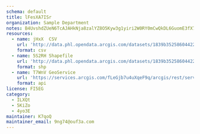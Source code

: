 ```yaml
---
schema: default
title: lFesXA7ISr 
organization: Sample Department 
notes: B4UvshdZUeN6TcAJAHkNja8zalYZ8O5Kyw3g1yiri2W0RY0mCwQkDL6GuomE3fX7Vv9PgVn4TpR712e9hXMIJDS5jbbtxHKcoOGt 
resources:
  - name: jHxX  CSV
    url: 'http://data.phl.opendata.arcgis.com/datasets/1839b35258604422b0b520cbb668df0d_0.csv'
    format: csv
  - name: 5S2RH Shapefile
    url: 'http://data.phl.opendata.arcgis.com/datasets/1839b35258604422b0b520cbb668df0d_0.zip'
    format: shp
  - name: T7WnV GeoService
    url: 'https://services.arcgis.com/fLeGjb7u4uXqeF9q/arcgis/rest/services/Air_Monitoring_Stations/FeatureServer/0/query'
    format: api
license: FI5EG 
category:
  - ILXQt 
  - 5KiZo 
  - 4yo3E 
maintainer: K7qoQ  
maintainer_email: 9ng74@ouf3a.com
---
```

